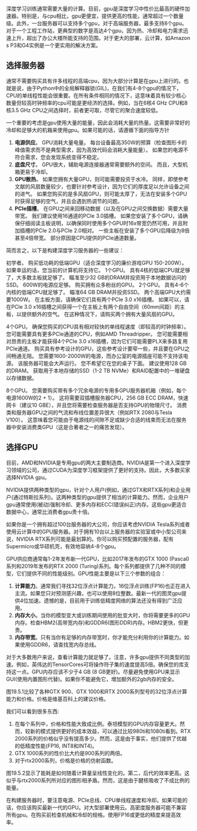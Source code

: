 

<!--
 * @version:
 * @Author:  StevenJokes https://github.com/StevenJokes
 * @Date: 2020-07-07 12:57:34
 * @LastEditors:  StevenJokes https://github.com/StevenJokes
 * @LastEditTime: 2020-07-07 13:08:21
 * @Description:
 * @TODO::
 * @Reference:
-->

深度学习训练通常需要大量的计算。目前，gpu是深度学习中性价比最高的硬件加速器。特别是，与cpu相比，gpu更便宜，提供更高的性能，通常超过一个数量级。此外，一台服务器可以支持多个gpu，对于高端服务器，最多支持8个gpu。对于一个工程工作站，更典型的数字是高达4个gpu，因为热、冷却和电力需求迅速上升，超出了办公大楼所能支持的范围。对于更大的部署，云计算，如Amazon s P3和G4实例是一个更实用的解决方案。

## 选择服务器
通常不需要购买具有许多线程的高端cpu，因为大部分计算是在gpu上进行的。也就是说，由于Python中的全局解释器锁(GIL)，在我们有4-8个gpu的情况下，CPU的单线程性能会很重要。在所有条件相同的情况下，这意味着具有较少核心数量但较高时钟频率的cpu可能是更经济的选择。例如，当在6核4 GHz CPU和8核3.5 GHz CPU之间选择时，前者更可取，尽管它的聚合速度较低。

一个重要的考虑是gpu使用大量的能量，因此会消耗大量的热量。这需要非常好的冷却和足够大的机箱来使用gpu。如果可能的话，请遵循下面的指导方针

1. **电源供应**。  GPU消耗大量电量。 每台设备最高350W的预算（检查图形卡的峰值需求而不是典型需求，因为高效代码会消耗大量能量）。 如果您的电源不符合需求，您会发现系统变得不稳定。
2. **底盘尺寸**。  GPU很大，辅助电源连接器通常需要额外的空间。 而且，大型机箱更易于冷却。
3. **GPU散热**。 如果您拥有大量GPU，则可能需要投资于水冷。 同样，即使参考文献的风扇数量较少，也要针对参考设计，因为它们的厚度足以允许设备之间的进气。 如果您购买的是多风扇GPU，则可能太厚了，无法在安装多个GPU时获得足够的空气，并且会遇到热调节的问题。
4. **PCIe插槽**。 在GPU之间来回移动数据（以及在GPU之间交换数据）需要大量带宽。 我们建议使用16通道的PCIe 3.0插槽。 如果您安装了多个GPU，请确保仔细阅读主板说明，以确保同时使用多个GPU时16x带宽仍然可用，并且附加插槽的PCIe 2.0与PCIe 2.0相对。 一些主板在安装了多个GPU后降级为8倍甚至4倍带宽。 部分原因是CPU提供的PCIe通道数量。

简而言之，以下是构建深度学习服务器的一些建议：

初学者。 购买低功耗的低端GPU（适合深度学习的廉价游戏GPU 150-200W）。 如果幸运的话，您当前的计算机将支持它。
1个GPU。 具有4核的低端CPU就足够了，大多数主板就足够了。 瞄准至少32 GB的DRAM并投资用于本地数据访问的SSD。  600W的电源应足够。 购买拥有众多粉丝的GPU。
2个GPU。 具有4-6个内核的低端CPU就足够了。 瞄准64 GB DRAM并投资SSD。 两个高端GPU大约需要1000W。 在主板方面，请确保它们具有两个PCIe 3.0 x16插槽。 如果可以，请在PCIe 3.0 x16插槽之间获得一个在主板上有两个自由空间（60mm间距）的主板，以提供额外的空气。 在这种情况下，请购买两个拥有大量风扇的GPU。

4个GPU。 确保您购买的CPU具有相对较快的单线程速度（即较高的时钟频率）。 您可能需要具有更多PCIe通道的CPU，例如AMD Threadripper。 您可能需要相对昂贵的主板才能获得4个PCIe 3.0 x16插槽，因为它们可能需要PLX来多路复用PCIe通道。 购买具有参考设计的GPU，这些参考设计要窄一些，并且要在GPU之间畅通无阻。 您需要1600-2000W的电源，而办公室的电源插座可能不支持该电源。 该服务器可能会大声运行。 您不希望它在您的桌子下面。 建议使用128 GB的DRAM。 获取用于本地存储的SSD（1-2 TB NVMe）和RAID配置中的一堆硬盘以存储数据。

8个GPU。 您需要购买带有多个冗余电源的专用多GPU服务器机箱（例如，每个电源1600W的2 + 1）。 这将需要双插槽服务器CPU，256 GB ECC DRAM，快速网卡（建议10 GBE），并且您将需要检查服务器是否支持GPU的物理尺寸。 消费类和服务器GPU之间的气流和布线位置差异很大（例如RTX 2080与Tesla V100）。 这意味着您可能由于电源线的间隙不足或缺少合适的线束而无法在服务器中安装消费类GPU（这是合著者之一的痛苦发现）。

## 选择GPU

目前，AMD和NVIDIA是专用gpu的两大主要制造商。NVIDIA是第一个进入深度学习领域的公司，通过CUDA为深度学习框架提供了更好的支持。因此，大多数买家选择NVIDIA gpu。

NVIDIA提供两种类型的gpu，针对个人用户(例如，通过GTX和RTX系列)和企业用户(通过特斯拉系列)。这两种类型的gpu提供了相当的计算能力。然而，企业用户gpu通常使用(被动)强制冷却、更多内存和ECC(错误纠正)内存。这些gpu更适合数据中心，通常比消费者gpu贵十倍。

如果你是一个拥有超过100台服务器的大公司，你应该考虑NVIDIA Tesla系列或者使用云计算中的GPU服务器。对于拥有10台以上服务器的实验室或中小型公司来说，NVIDIA RTX系列可能是最划算的。你可以购买预配置的服务器，配有Supermicro或华硕机壳，有效地容纳4-8个gpu。

GPU供应商通常每1-2年发布新一代GPU，比如2017年发布的GTX 1000 (Pascal)系列和2019年发布的RTX 2000 (Turing)系列。每个系列都提供了几种不同的模型，它们提供不同的性能级别。GPU性能主要是以下三个参数的组合：

1. **计算能力**。通常我们寻找32位浮点计算能力。16位浮点训练(FP16)也正在进入主流。如果您只对预测感兴趣，也可以使用8位整数。最新一代的图灵gpu提供4位加速。遗憾的是，目前用于训练低精度网络的算法还没有得到广泛应用。
2. **内存大小**。当你的模型变大或训练期间使用的批变大时，你将需要更多的GPU内存。检查HBM2(高带宽内存)和GDDR6(图形DDR)内存。HBM2更快，但更贵。
3. **内存带宽**。只有当你有足够的内存带宽时，你才能充分利用你的计算能力。如果使用GDDR6，请查找宽内存总线。

对于大多数用户来说，查看计算能力就足够了。注意，许多gpu提供不同类型的加速。例如，英伟达的TensorCores可将操作符子集的速度提高5倍。确保您的库支持这一点。GPU内存应该不少于4 GB (8 GB更好)。尽量避免使用GPU来显示GUI(使用内置图形代替)。如果你不能避免它，增加额外的2gb内存的安全。

图19.5.1比较了各种GTX 900、GTX 1000和RTX 2000系列型号的32位浮点计算能力和价格。价格是维基百科上的建议价格。

我们可以看到很多东西:

1. 在每个系列中，价格和性能大致成比例。泰坦模型的GPU内存容量更大。然而，较新的模式提供更好的成本效益，可以通过比较980ti和1080ti看到。RTX 2000系列的价格似乎没有提高多少。然而，这是由于事实，他们提供了优越的低精度性能(FP16, INT8和INT4)。
2. GTX 1000系列的性价比大约是900系列的两倍。
3. 对于rtx2000系列，价格是价格的仿射函数。

图19.5.2显示了能耗是如何随着计算量呈线性变化的。第二，后代的效率更高。这似乎与rtx2000系列所对应的图形相矛盾。然而，这是由于腱核吸收了不成比例的能量。

在构建服务器时，要注意电源、PCIe总线、CPU单线程速度和冷却。如果可能的话，你应该购买最新一代的GPU。对大型部署使用云。高密度服务器可能不兼容所有gpu。在购买前检查机械和冷却的规格。使用FP16或更低的精度来提高效率。
